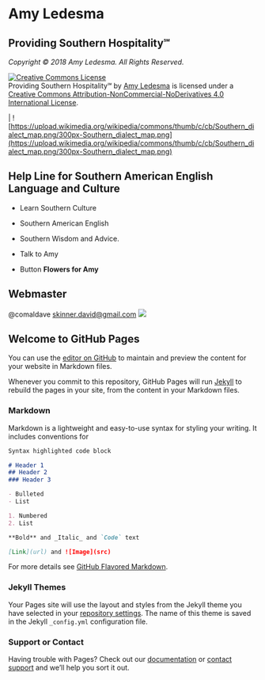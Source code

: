 # Amy Ledesma
## Providing Southern Hospitality℠
_Copyright © 2018 Amy Ledesma. All Rights Reserved._

<a rel="license" href="http://creativecommons.org/licenses/by-nc-nd/4.0/"><img alt="Creative Commons License" style="border-width:0" src="https://i.creativecommons.org/l/by-nc-nd/4.0/88x31.png" /></a><br /><span xmlns:dct="http://purl.org/dc/terms/" property="dct:title">Providing Southern Hospitality℠</span> by <a xmlns:cc="http://creativecommons.org/ns#" href="https://AmyLedesma.GitHub.io/" property="cc:attributionName" rel="cc:attributionURL">Amy Ledesma</a> is licensed under a <a rel="license" href="http://creativecommons.org/licenses/by-nc-nd/4.0/">Creative Commons Attribution-NonCommercial-NoDerivatives 4.0 International License</a>.

| ![https://upload.wikimedia.org/wikipedia/commons/thumb/c/cb/Southern_dialect_map.png/300px-Southern_dialect_map.png](https://upload.wikimedia.org/wikipedia/commons/thumb/c/cb/Southern_dialect_map.png/300px-Southern_dialect_map.png)

## Help Line for Southern American English Language and Culture
* Learn Southern Culture 
* Southern American English
* Southern Wisdom and Advice.
* Talk to Amy

* Button **Flowers for Amy**

## Webmaster
@comaldave skinner.david@gmail.com
<a href="https://eagledial.com/davsknet"><img src="https://eagledial.com/assets/ed/logo.png"></a>

## Welcome to GitHub Pages

You can use the [editor on GitHub](https://github.com/AmyLedesma/AmyLedesma.github.io/edit/master/README.md) to maintain and preview the content for your website in Markdown files.

Whenever you commit to this repository, GitHub Pages will run [Jekyll](https://jekyllrb.com/) to rebuild the pages in your site, from the content in your Markdown files.

### Markdown

Markdown is a lightweight and easy-to-use syntax for styling your writing. It includes conventions for

```markdown
Syntax highlighted code block

# Header 1
## Header 2
### Header 3

- Bulleted
- List

1. Numbered
2. List

**Bold** and _Italic_ and `Code` text

[Link](url) and ![Image](src)
```

For more details see [GitHub Flavored Markdown](https://guides.github.com/features/mastering-markdown/).

### Jekyll Themes

Your Pages site will use the layout and styles from the Jekyll theme you have selected in your [repository settings](https://github.com/AmyLedesma/AmyLedesma.github.io/settings). The name of this theme is saved in the Jekyll `_config.yml` configuration file.

### Support or Contact

Having trouble with Pages? Check out our [documentation](https://help.github.com/categories/github-pages-basics/) or [contact support](https://github.com/contact) and we’ll help you sort it out.
